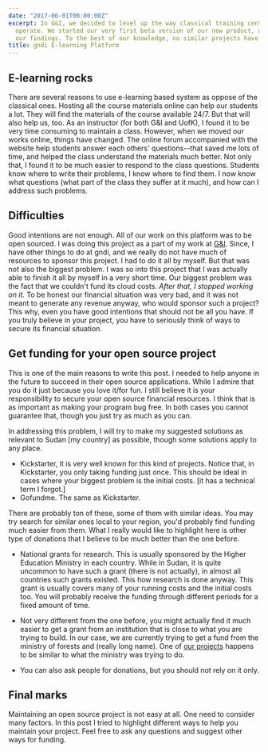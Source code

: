 ```yaml
---
date: "2017-06-01T00:00:00Z"
excerpt: In G&I, we decided to level up the way classical training centers typically
  operate. We started our very first beta version of our new product, and here are
  our findings. To the best of our knowledge, no similar projects have been done before.
title: gndi E-learning Platform
---
```


## E-learning rocks
There are several reasons to use e-learning based system as oppose of the classical ones. Hosting all the course materials online can help our students a lot. They will find the materials of the course available 24/7. But that will also help us, too. As an instructor (for both G&I and UofK), I found it to be very time consuming to maintain a class. However, when we moved our works online, things have changed. The online forum accompanied with the website help students answer each others' questions--that saved me lots of time, and helped the class understand the materials much better. Not only that, I found it to be much easier to respond to the class questions. Students know where to write their problems, I know where to find them. I now know what questions (what part of the class they suffer at it much), and how can I address such problems.

## Difficulties
Good intentions are not enough. All of our work on this platform was to be open sourced. I was doing this project as a part of my work at [G&I](https://www.gndi-sd.com/about). Since, I have other things to do at gndi, and we really do not have much of resources to sponsor this project. I had to do it all by myself. But that was not also the biggest problem. I was so into this project that I was actually able to finish it all by myself in a very short time. Our biggest problem was the fact that we couldn't fund its cloud costs. _After that, I stopped working on it._ To be honest our financial situation was very bad, and it was not meant to generate any revenue anyway, who would sponsor such a project? This why, even you have good intentions that should not be all you have. If you truly believe in your project, you have to seriously think of ways to secure its financial situation. 

## Get funding for your open source project
This is one of the main reasons to write this post. I needed to help anyone in the future to succeed in their open source applications. While I admire that you do it just because you love it/for fun. I still believe it is your responsibility to secure your open source financial resources. I think that is as important as making your program bug free. In both cases you cannot guarantee that, though you just try as much as you can.

In addressing this problem, I will try to make my suggested solutions as relevant to Sudan [my country] as possible, though some solutions apply to any place.

- Kickstarter, it is very well known for this kind of projects. Notice that, in Kickstarter, you only taking funding just once. This should be ideal in cases where your biggest problem is the initial costs. [it has a technical term I forgot.]
- Gofundme. The same as Kickstarter.

There are probably ton of these, some of them with similar ideas. You may try search for similar ones local to your region, you'd probably find funding much easier from them. 
What I really would like to highlight here is other type of donations that I believe to be much better than the one before.

- National grants for research. This is usually sponsored by the Higher Education Ministry in each country. While in Sudan, it is quite uncommon to have such a grant (there is not actually), in almost all countries such grants existed. This how research is done anyway. This grant is usually covers many of your running costs and the initial costs too. You will probably receive the funding through different periods for a fixed amount of time.
- Not very different from the one before, you might actually find it much easier to get a grant from an institution that is close to what you are trying to build. In our case, we are currently trying to get a fund from the ministry of forests and (really long name). One of [our projects](https://georxiv.github.io) happens to be similar to what the ministry was trying to do.

- You can also ask people for donations, but you should not rely on it only.

## Final marks
Maintaining an open source project is not easy at all. One need to consider many factors. In this post I tried to highlight different ways to help you maintain your project. Feel free to ask any questions and suggest other ways for funding. 
